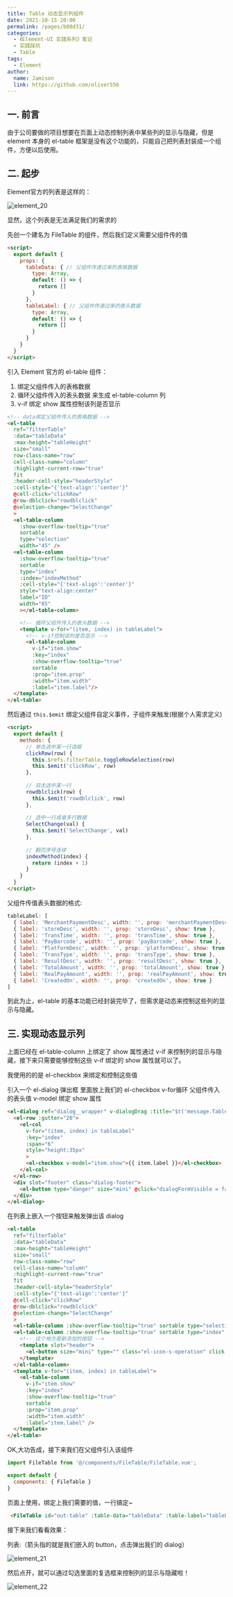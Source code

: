 ```yaml
---
title: Table 动态显示列组件
date: 2021-10-15 20:00
permalink: /pages/b08d31/
categories:
  - 《Element-UI 实践系列》笔记
  - 实践踩坑
  - Table
tags:
  - Element
author:
  name: Jamison
  link: https://github.com/oliver556
---
```


## 一. 前言

由于公司要做的项目想要在页面上动态控制列表中某些列的显示与隐藏，但是 element 本身的 el-table 框架是没有这个功能的，只能自己把列表封装成一个组件，方便以后使用。

## 二. 起步

Element官方的列表是这样的：

![element_20](https://cdn.jsdelivr.net/gh/oliver556/image-hosting@master/20220110/element_20.1ywzo5vdgxfk.jpg)

显然，这个列表是无法满足我们的需求的

先创一个建名为 FileTable 的组件，然后我们定义需要父组件传的值

```html
<script>
  export default {
    props: {
      tableData: { // 父组件传递过来的表格数据
        type: Array,
        default: () => {
          return []
        }
      },
      tableLabel: { // 父组件传递过来的表头数据
        type: Array,
        default: () => {
          return []
        }
      }
    }
  }
</script>
```

引入 Element 官方的 el-table 组件：

1. 绑定父组件传入的表格数据
2. 循环父组件传入的表头数据 来生成 el-table-column 列
3. v-if 绑定 show 属性控制该列是否显示

```html
<!-- data绑定父组件传入的表格数据 -->
<el-table
  ref="filterTable"
  :data="tableData"
  :max-height="tableHeight"
  size="small"
  row-class-name="row"
  cell-class-name="column"
  :highlight-current-row="true"
  fit
  :header-cell-style="headerStyle"
  :cell-style="{'text-align':'center'}"
  @cell-click="clickRow"
  @row-dblclick="rowdblclick"
  @selection-change="SelectChange"
  >
  <el-table-column 
    :show-overflow-tooltip="true" 
    sortable 
    type="selection"
    width="45" />
  <el-table-column
    :show-overflow-tooltip="true" 
    sortable 
    type="index" 
    :index="indexMethod" 
    :cell-style="{'text-align':'center'}" 
    style="text-align:center" 
    label="ID" 
    width="85"
    ></el-table-column>

    <!-- 循环父组件传入的表头数据 -->
    <template v-for="(item, index) in tableLabel">
      <!-- v-if控制该列是否显示 -->
      <el-table-column
        v-if="item.show"
        :key="index"
        :show-overflow-tooltip="true"
        sortable
        :prop="item.prop"
        :width="item.width"
        :label="item.label"/>
  </template>
</el-table>
```

然后通过 `this.$emit` 绑定父组件自定义事件，子组件来触发(根据个人需求定义)

```html
<script>
  export default {
    methods: {
      // 单击选中某一行选框
      clickRow(row) {
        this.$refs.filterTable.toggleRowSelection(row)
        this.$emit('clickRow', row)
      },
      
      // 双击选中某一行
      rowdblclick(row) {
        this.$emit('rowdblclick', row)
      },
      
      // 选中一行或者多行数据
      SelectChange(val) {
        this.$emit('SelectChange', val)
      },
      
      // 翻页序号连续
      indexMethod(index) {
        return (index + 1)
      }
    }
  }
</script>
```

父组件传值表头数据的格式:

```js
tableLabel: [
  { label: 'MerchantPaymentDesc', width: '', prop: 'merchantPaymentDesc', show: true },
  { label: 'storeDesc', width: '', prop: 'storeDesc', show: true },
  { label: 'TransTime', width: '', prop: 'transTime', show: true },
  { label: 'PayBarcode', width: '', prop: 'payBarcode', show: true },
  { label: 'PlatformDesc', width: '', prop: 'platformDesc', show: true },
  { label: 'TransType', width: '', prop: 'transType', show: true },
  { label: 'ResultDesc', width: '', prop: 'resultDesc', show: true },
  { label: 'TotalAmount', width: '', prop: 'totalAmount', show: true },
  { label: 'RealPayAmount', width: '', prop: 'realPayAmount', show: true },
  { label: 'CreatedOn', width: '', prop: 'createdOn', show: true }
]
```

到此为止，el-table 的基本功能已经封装完毕了，但需求是动态来控制这些列的显示与隐藏。

## 三. 实现动态显示列

上面已经在 el-table-column 上绑定了 show 属性通过 v-if 来控制列的显示与隐藏，接下来只需要能够控制这些 v-if 绑定的 show 属性就可以了。

我使用的的是 el-checkbox 来绑定和控制这些值

引入一个 el-dialog 弹出框 里面放上我们的 el-checkbox v-for循环 父组件传入的表头值 v-model 绑定 show 属性

```html
<el-dialog ref="dialog__wrapper" v-dialogDrag :title="$t('message.TableColumn')" :visible.sync="dialogFormVisible" :close-on-click-modal="false" :close-on-press-escape="false">
  <el-row :gutter="20">
    <el-col
      v-for="(item, index) in tableLabel"
      :key="index"
      :span="6"
      style="height:35px"
      >
      <el-checkbox v-model="item.show">{{ item.label }}</el-checkbox>
    </el-col>
  </el-row>
  <div slot="footer" class="dialog-footer">
    <el-button type="danger" size="mini" @click="dialogFormVisible = false">{{ $t('button.cancel') }}</el-button>
  </div>
</el-dialog>
```

在列表上嵌入一个按钮来触发弹出该 dialog

```html
<el-table
  ref="filterTable"
  :data="tableData"
  :max-height="tableHeight"
  size="small"
  row-class-name="row"
  cell-class-name="column"
  :highlight-current-row="true"
  fit
  :header-cell-style="headerStyle"
  :cell-style="{'text-align':'center'}"
  @cell-click="clickRow"
  @row-dblclick="rowdblclick"
  @selection-change="SelectChange"
  >
  <el-table-column :show-overflow-tooltip="true" sortable type="selection" width="45" />
  <el-table-column :show-overflow-tooltip="true" sortable type="index" :index="indexMethod" :cell-style="{'text-align':'center'}" style="text-align:center" label="ID" width="85">
    <!-- 这个地方是新添加的按钮 -->
    <template slot="header">
      <el-button size="mini" type="" class="el-icon-s-operation" click @click="dialogFormVisible=true" />
    </template>
  </el-table-column>
  <template v-for="(item, index) in tableLabel">
    <el-table-column
      v-if="item.show"
      :key="index"
      :show-overflow-tooltip="true"
      sortable
      :prop="item.prop"
      :width="item.width"
      :label="item.label" />
  </template>
</el-table>
```

OK,大功告成，接下来我们在父组件引入该组件

```js
import FileTable from '@/components/FileTable/FileTable.vue';

export default {
  components: { FileTable }
}
```

页面上使用，绑定上我们需要的值，一行搞定~

```html
 <FileTable id="out-table" :table-data="tableData" :table-label="tableLabel" @rowdblclick="rowdblclick" @SelectChange="SelectChange" />
```

接下来我们看看效果：

列表:（箭头指的就是我们嵌入的 button，点击弹出我们的 dialog）

![element_21](https://cdn.jsdelivr.net/gh/oliver556/image-hosting@master/20220110/element_21.ms7ytxquysw.jpg)

然后点开，就可以通过勾选里面的复选框来控制列的显示与隐藏啦！

![element_22](https://cdn.jsdelivr.net/gh/oliver556/image-hosting@master/20220110/element_22.57k6o374udc0.jpg)
